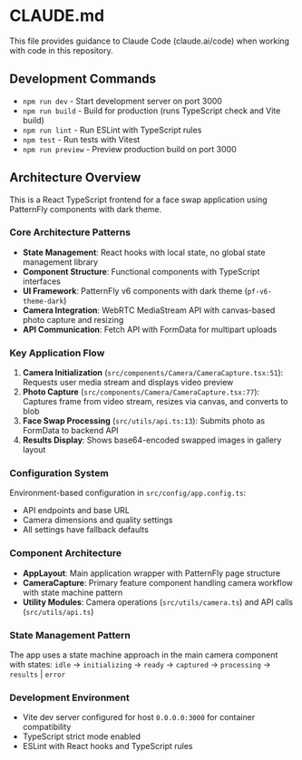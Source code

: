 # CLAUDE.md

This file provides guidance to Claude Code (claude.ai/code) when working with code in this repository.

## Development Commands

- `npm run dev` - Start development server on port 3000
- `npm run build` - Build for production (runs TypeScript check and Vite build)
- `npm run lint` - Run ESLint with TypeScript rules
- `npm test` - Run tests with Vitest
- `npm run preview` - Preview production build on port 3000

## Architecture Overview

This is a React TypeScript frontend for a face swap application using PatternFly components with dark theme.

### Core Architecture Patterns

- **State Management**: React hooks with local state, no global state management library
- **Component Structure**: Functional components with TypeScript interfaces
- **UI Framework**: PatternFly v6 components with dark theme (`pf-v6-theme-dark`)
- **Camera Integration**: WebRTC MediaStream API with canvas-based photo capture and resizing
- **API Communication**: Fetch API with FormData for multipart uploads

### Key Application Flow

1. **Camera Initialization** (`src/components/Camera/CameraCapture.tsx:51`): Requests user media stream and displays video preview
2. **Photo Capture** (`src/components/Camera/CameraCapture.tsx:77`): Captures frame from video stream, resizes via canvas, and converts to blob
3. **Face Swap Processing** (`src/utils/api.ts:13`): Submits photo as FormData to backend API
4. **Results Display**: Shows base64-encoded swapped images in gallery layout

### Configuration System

Environment-based configuration in `src/config/app.config.ts`:
- API endpoints and base URL
- Camera dimensions and quality settings
- All settings have fallback defaults

### Component Architecture

- **AppLayout**: Main application wrapper with PatternFly page structure
- **CameraCapture**: Primary feature component handling camera workflow with state machine pattern
- **Utility Modules**: Camera operations (`src/utils/camera.ts`) and API calls (`src/utils/api.ts`)

### State Management Pattern

The app uses a state machine approach in the main camera component with states:
`idle` → `initializing` → `ready` → `captured` → `processing` → `results` | `error`

### Development Environment

- Vite dev server configured for host `0.0.0.0:3000` for container compatibility
- TypeScript strict mode enabled
- ESLint with React hooks and TypeScript rules